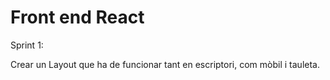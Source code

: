 # Front end React

Sprint 1:

Crear un Layout que ha de funcionar tant en escriptori, com mòbil i tauleta.
